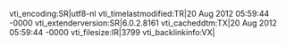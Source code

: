 vti_encoding:SR|utf8-nl
vti_timelastmodified:TR|20 Aug 2012 05:59:44 -0000
vti_extenderversion:SR|6.0.2.8161
vti_cacheddtm:TX|20 Aug 2012 05:59:44 -0000
vti_filesize:IR|3799
vti_backlinkinfo:VX|
